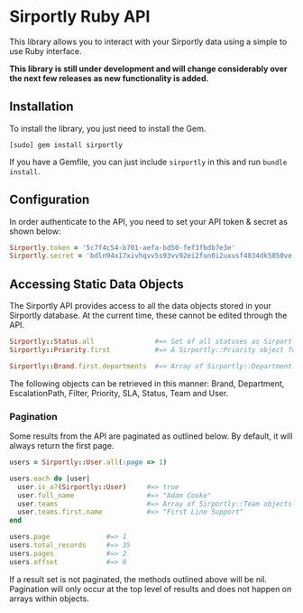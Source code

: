 # Sirportly Ruby API

This library allows you to interact with your Sirportly data using a simple to use
Ruby interface.

**This library is still under development and will change considerably over the next
few releases as new functionality is added.**

## Installation

To install the library, you just need to install the Gem.

```
[sudo] gem install sirportly
```

If you have a Gemfile, you can just include `sirportly` in this and run `bundle install`.

## Configuration

In order authenticate to the API, you need to set your API token & secret as shown below:

```ruby
Sirportly.token = '5c7f4c54-b701-aefa-bd50-fef3fbdb7e3e'
Sirportly.secret = 'bdln94x17xivhqvv5s93vv92ei2fun0i2uxusf4834dk5850ve'
```

## Accessing Static Data Objects

The Sirportly API provides access to all the data objects stored in your Sirportly database.
At the current time, these cannot be edited through the API. 

```ruby
Sirportly::Status.all               #=> Set of all statuses as Sirportly::Status objects
Sirportly::Priority.first           #=> A Sirportly::Priority object for the first record

Sirportly::Brand.first.departments  #=> Array of Sirportly::Department objects
```

The following objects can be retrieved in this manner: Brand, Department, EscalationPath, Filter,
Priority, SLA, Status, Team and User.

### Pagination

Some results from the API are paginated as outlined below. By default, it will always 
return the first page.

```ruby
users = Sirportly::User.all(:page => 1)

users.each do |user|
  user.is_a?(Sirportly::User)     #=> true
  user.full_name                  #=> "Adam Cooke"
  user.teams                      #=> Array of Sirportly::Team objects
  user.teams.first.name           #=> "First Line Support"
end

users.page              #=> 1
users.total_records     #=> 35
users.pages             #=> 2
users.offset            #=> 0
```

If a result set is not paginated, the methods outlined above will be nil. Pagination will only occur 
at the top level of results and does not happen on arrays within objects.

